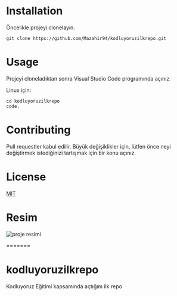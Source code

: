 
# Installation
Öncelikle projeyi clonelayın.

`git clone https://github.com/Mazahir94/kodluyoruzilkrepo.git`


# Usage
Projeyi cloneladıktan sonra Visual Studio Code programında açınız.

Linux için:

``` 
cd kodluyoruzilkrepo
code.
```

# Contributing
Pull requestler kabul edilir. Büyük değişiklikler için, lütfen önce neyi değiştirmek istediğinizi tartışmak için bir konu açınız.

# License
[MIT](https://choosealicense.com/licenses/mit/)

# Resim

![proje resimi]()


=======
# kodluyoruzilkrepo
Kodluyoruz Eğitimi kapsamında açtığım ilk repo
